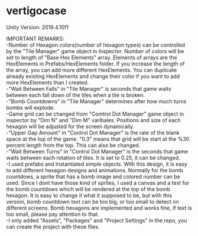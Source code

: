 # vertigocase

Unity Version: 2019.4.10f1

IMPORTANT REMARKS:  
-Number of Hexagon colors(number of hexagon types) can be controlled by the "Tile Manager" game object in Inspector. Number of colors will be set to length of "Base Hex Elements"   array. Elements of arrays are the HexElements in Prefabs/HexElements folder. If you increase the length of the array, you can add more different HexElements. You can duplicate   already existing HexElements and change their color if you want to add more HexElements than I created.  
-"Wait Between Falls" in "Tile Manager" is seconds that game waits between each fall down of the tiles when a tile is broken.  
-"Bomb Countdowns" in "Tile Manager" determines after how much turns bombs will explode.  
-Game grid can be changed from "Comtrol Dot Manager" game object in inspector by "Dim N" and "Dim M" varibales. Positions and size of each hexagon will be adjusted for the screen dynamically.  
-"Upper Gap Amount" in "Control Dot Manager" is the rate of the blank space at the top of the game. "0.3" means that grid will be start at the %30 percent length from the top. This can also be changed.  
-"Wait Between Turns" in "Control Dot Manager" is the seconds that game waits between each rotation of tiles. It is set to 0.25, it can be changed.  
-I used prefabs and Instantiated simple objects. With this design, it is easy to add different hexagon designs and animations. Normally for the bomb countdows, a sprite that has a bomb image and colored number can be used. Since I dont have those kind of sprites, I used a canvas and a text for the bomb countdows which will be rendered at the top of the bomb hexagon. It is easy to change it what it supposed to be, but with this version, bomb countdown text can be too big, or too small to detect on different screens. Bomb hexagons are implemented and works fine, if text is too small, please pay attention to that.  
-I only added "Assets", "Packages" and "Project Settings" in the repo, you can create the project with these files.  
